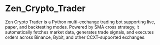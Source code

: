 # Zen_Crypto_Trader
Zen Crypto Trader is a Python multi-exchange trading bot supporting live, paper, and backtesting modes. Powered by SMA cross strategy, it automatically fetches market data, generates trade signals, and executes orders across Binance, Bybit, and other CCXT-supported exchanges.
